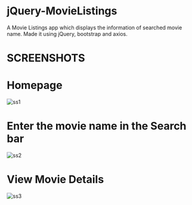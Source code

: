 # jQuery-MovieListings
A Movie Listings app which displays the information of searched movie name. Made it using jQuery, bootstrap and axios.

# SCREENSHOTS

# Homepage
![ss1](https://github.com/ayezabashir/jQuery-MovieListings/assets/115556300/033486d5-809b-4f24-82bb-3c3a4f64c8fd)

# Enter the movie name in the Search bar
![ss2](https://github.com/ayezabashir/jQuery-MovieListings/assets/115556300/7c5196c1-c354-45f0-a068-92d08bf415eb)

# View Movie Details
![ss3](https://github.com/ayezabashir/jQuery-MovieListings/assets/115556300/b5548891-ae9e-40ea-ab76-5ec4c50360d8)
